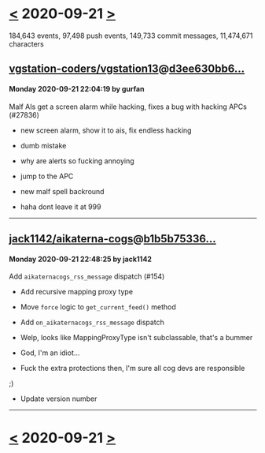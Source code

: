 # [<](2020-09-20.md) 2020-09-21 [>](2020-09-22.md)

184,643 events, 97,498 push events, 149,733 commit messages, 11,474,671 characters


## [vgstation-coders/vgstation13](https://github.com/vgstation-coders/vgstation13)@[d3ee630bb6...](https://github.com/vgstation-coders/vgstation13/commit/d3ee630bb65212badc24eb56d7c8e143aa7a6faf)
#### Monday 2020-09-21 22:04:19 by gurfan

Malf AIs get a screen alarm while hacking, fixes a bug with hacking APCs (#27836)

* new screen alarm, show it to ais, fix endless hacking

* dumb mistake

* why are alerts so fucking annoying

* jump to the APC

* new malf spell backround

* haha dont leave it at 999

---
## [jack1142/aikaterna-cogs](https://github.com/jack1142/aikaterna-cogs)@[b1b5b75336...](https://github.com/jack1142/aikaterna-cogs/commit/b1b5b75336ee198e9dc2df0c2058f565e45e3bd3)
#### Monday 2020-09-21 22:48:25 by jack1142

Add `aikaternacogs_rss_message` dispatch (#154)

* Add recursive mapping proxy type

* Move `force` logic to `get_current_feed()` method

* Add `on_aikaternacogs_rss_message` dispatch

* Welp, looks like MappingProxyType isn't subclassable, that's a bummer

* God, I'm an idiot...

* Fuck the extra protections then, I'm sure all cog devs are responsible

;)

* Update version number

---

# [<](2020-09-20.md) 2020-09-21 [>](2020-09-22.md)

